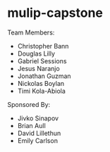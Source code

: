 # mulip-capstone

Team Members:
- Christopher Bann
- Douglas Lilly
- Gabriel Sessions
- Jesus Naranjo
- Jonathan Guzman
- Nickolas Boylan
- Timi Kola-Abiola

Sponsored By: 
- Jivko Sinapov
- Brian Aull
- David Lillethun
- Emily Carlson
